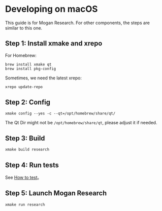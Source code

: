 # Developing on macOS
This guide is for Mogan Research. For other components, the steps are similar to this one.

## Step 1: Install xmake and xrepo
For Homebrew:
```
brew install xmake qt
brew install pkg-config
```

Sometimes, we need the latest xrepo:
``` bash
xrepo update-repo
```

## Step 2: Config
```
xmake config --yes -c --qt=/opt/homebrew/share/qt/
```
The Qt Dir might not be `/opt/homebrew/share/qt`, please adjust it if needed.

## Step 3: Build
``` bash
xmake build research
```

## Step 4: Run tests
See [How to test](Test.md)。

## Step 5: Launch Mogan Research
``` bash
xmake run research
```
